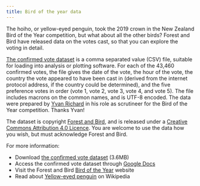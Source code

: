 ```yaml
---
title: Bird of the year data
---
```

The hoiho, or yellow-eyed penguin, took the 2019 crown in the New Zealand Bird
of the Year competition, but what about all the other birds? Forest and Bird
have released data on the votes cast, so that you can explore the voting in
detail.

<!--more-->

[The confirmed vote dataset](/data/boty/BOTY-votes-2019.csv) 
is a comma separated value (CSV) file, suitable for loading into analysis or plotting software.  For each of the 43,460 confirmed votes,
the file gives the date of the vote, the hour of the vote, the country the vote
appeared to have been cast in (derived from the internet protocol address,
if the country could be determined), and the five preference votes in order
(vote 1, vote 2, vote 3, vote 4, and vote 5). The file includes macrons on the
common names, and is UTF-8 encoded. The data were prepared by [Yvan Richard](/people/richard-yvan.html) in
his role as scrutineer for the Bird of the Year competition. Thanks Yvan!

The dataset is copyright [Forest and Bird](https://www.forestandbird.org.nz),
and is released under a [Creative Commons Attribution 4.0
Licence](https://creativecommons.org/licenses/by/4.0/). You are welcome to use
the data how you wish, but must acknowledge Forest and Bird. 


For more information:

* Download [the confirmed vote dataset](/data/boty/BOTY-votes-2019.csv) (3.6MB)
* Access the confirmed vote dataset through [Google Docs](https://docs.google.com/spreadsheets/d/1uUr5EJKg_Crn8Ux44WDGVuQXuJs4_acVHzWb_pDcZP4/edit?usp=sharing)
* Visit the Forest and Bird [Bird of the Year](https://www.birdoftheyear.org.nz/) website
* Read about [Yellow-eyed penguin](https://en.wikipedia.org/wiki/Yellow-eyed_penguin) on Wikipedia



